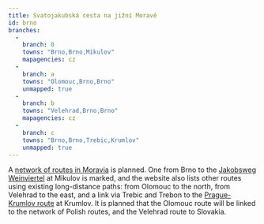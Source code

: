 ```yaml
---
title: Svatojakubská cesta na jižní Moravě
id: brno
branches:
  -
    branch: 0
    towns: "Brno,Brno,Mikulov"
    mapagencies: cz
  -
    branch: a
    towns: "Olomouc,Brno,Brno"
    unmapped: true
  -
    branch: b
    towns: "Velehrad,Brno,Brno"
    mapagencies: cz
  -
    branch: c
    towns: "Brno,Brno,Trebic,Krumlov"
    unmapped: true
---
```


A [network of routes in Moravia][0] is planned. One from Brno to the [Jakobsweg Weinviertel][1] at Mikulov is marked, and the website also lists other routes using existing long-distance paths: from Olomouc to the north, from Velehrad to the east, and a link via Trebic and Trebon to the [Prague-Krumlov route][2] at Krumlov. It is planned that the Olomouc route will be linked to the network of Polish routes, and the Velehrad route to Slovakia.

[0]: http://www.jakubskacesta.cz/jakubske_cesty/v_cesku
[1]: weinviertel.html
[2]: krumlov.html